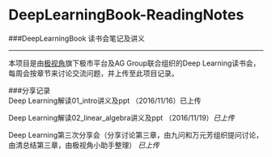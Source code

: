 # DeepLearningBook-ReadingNotes
###DeepLearningBook 读书会笔记及讲义

----------

本项目是由[极视角](http://www.extremevision.com.cn/)旗下极市平台及AG Group联合组织的Deep Learning读书会，每周会按章节来讨论交流问题，并上传至此项目记录。

###分享记录<br>
Deep Learning解读01_intro讲义及ppt （2016/11/16）已上传<br>

Deep Learning解读02_linear_algebra讲义及ppt （2016/11/19）*已上传*

Deep Learning第三次分享会（分享讨论第三章，由九问和万元芳组织提问讨论，由清总结第三章，由极视角小助手整理） *已上传*

